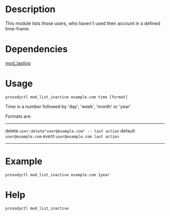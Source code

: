Description
===========

This module lists those users, who haven't used their account in a
defined time-frame.

Dependencies
============

[mod_lastlog](https://modules.prosody.im/mod_lastlog.html)

Usage
=====

    prosodyctl mod_list_inactive example.com time [format]

Time is a number followed by 'day', 'week', 'month' or 'year'

Formats are:

  --------- ------------------------------------------------
  delete    `user:delete"user@example.com" -- last action`
  default   `user@example.com`
  event     `user@example.com last action`
  --------- ------------------------------------------------

Example
=======

    prosodyctl mod_list_inactive example.com 1year

Help
====

    prosodyctl mod_list_inactive
